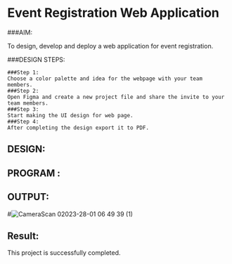 # Event Registration Web Application
###AIM:

To design, develop and deploy a web application for event registration.

###DESIGN STEPS:
```
###Step 1:
Choose a color palette and idea for the webpage with your team members.
###Step 2:
Open Figma and create a new project file and share the invite to your team members.
###Step 3:
Start making the UI design for web page.
###Step 4:
After completing the design export it to PDF.
```
## DESIGN:

## PROGRAM :

## OUTPUT:
#![CameraScan 02023-28-01 06 49 39 (1)](https://user-images.githubusercontent.com/118343610/215272403-2ccb3588-08ea-4886-b199-d27827e0fac9.jpg)



## Result:
This project is successfully completed.

